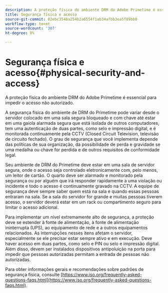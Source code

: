 ```yaml
---
description: A proteção física do ambiente DRM do Adobe Primetime é essencial para impedir o acesso não autorizado.
title: Segurança física e acesso
source-git-commit: 02ebc3548a254b2a6554f1ab34afbb3ea5f09bb8
workflow-type: tm+mt
source-wordcount: '307'
ht-degree: 0%

---
```


# Segurança física e acesso{#physical-security-and-access}

A proteção física do ambiente DRM do Adobe Primetime é essencial para impedir o acesso não autorizado.

A segurança física do ambiente de DRM do Primetime pode variar desde o servidor colocado em uma sala segura bloqueado e com chave até estar em uma gaiola alarmada segura que está isolada de outros computadores, tem uma autenticação de duas partes, como selo e impressão digital, e é monitorada continuamente pela CCTV (Closed Circuit Television, televisão de circuito fechado). O grau de segurança que você implementa depende das políticas de sua organização, da possibilidade de perda e gravidade se uma medalha ou chave for perdida e de outros requisitos de conformidade legal.

Seu ambiente de DRM do Primetime deve estar em uma sala de servidor segura, onde o acesso seja controlado eletronicamente com, pelo menos, um leitor de cartão. O quarto deve ser alarmado e monitorado pela segurança ou por alguém que irá responder rapidamente a uma violação ou incidente e todo o acesso é continuamente gravado na CCTV. A equipe de segurança deve sempre saber quem está na sala e quando essas pessoas entraram na sala. Se a sala do servidor for grande e muitas pessoas tiverem acesso, o servidor deverá estar em um rack ou compartimento seguro para limitar o acesso adicional.

Para implementar um nível extremamente alto de segurança, a proteção deve se estender à fonte de alimentação, à fonte de alimentação ininterrupta (UPS), ao equipamento de rede e a outros equipamentos relacionados. As interrupções nesses itens afetam o servidor, especialmente se ele precisar estar sempre ativo e em execução. Deve haver acesso em duas partes, como selo e PIN ou selo e impressão digital. Além disso, devem ser instalados dispositivos antipoluição na porta para impedir que pessoas autorizadas permitam a entrada de pessoas não autorizadas.

Para obter informações gerais e recomendações sobre padrões de segurança física, consulte [https://www.iso.org/frequently-asked-questions-faqs.html](https://www.iso.org/frequently-asked-questions-faqs.html).
